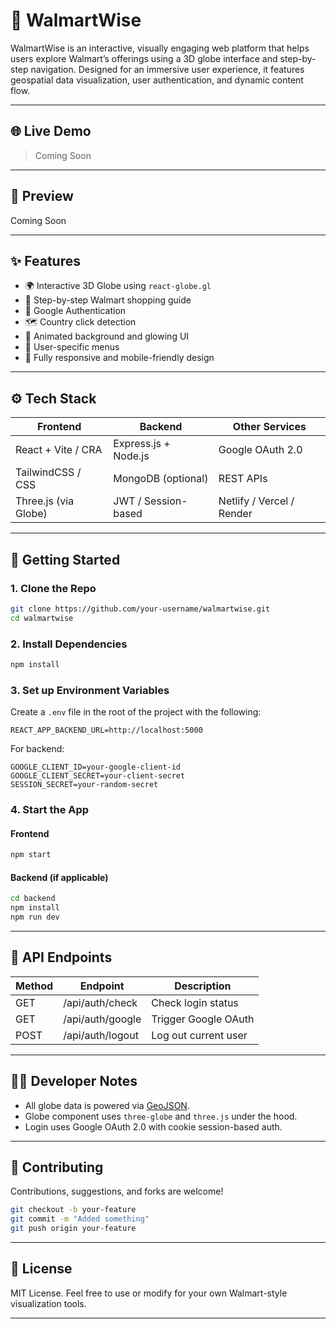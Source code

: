 # 💼 WalmartWise

WalmartWise is an interactive, visually engaging web platform that helps users explore Walmart’s offerings using a 3D globe interface and step-by-step navigation. Designed for an immersive user experience, it features geospatial data visualization, user authentication, and dynamic content flow.

---

## 🌐 Live Demo

> Coming Soon 

---

## 📸 Preview

Coming Soon

---

## ✨ Features

* 🌍 Interactive 3D Globe using `react-globe.gl`
* 🧱 Step-by-step Walmart shopping guide
* 🔐 Google Authentication
* 🗺️ Country click detection
* 🎨 Animated background and glowing UI
* 👤 User-specific menus
* 📱 Fully responsive and mobile-friendly design

---

## ⚙️ Tech Stack

| Frontend             | Backend              | Other Services            |
| -------------------- | -------------------- | ------------------------- |
| React + Vite / CRA   | Express.js + Node.js | Google OAuth 2.0          |
| TailwindCSS / CSS    | MongoDB (optional)   | REST APIs                 |
| Three.js (via Globe) | JWT / Session-based  | Netlify / Vercel / Render |

---

## 🚀 Getting Started

### 1. Clone the Repo

```bash
git clone https://github.com/your-username/walmartwise.git
cd walmartwise
```

### 2. Install Dependencies

```bash
npm install
```

### 3. Set up Environment Variables

Create a `.env` file in the root of the project with the following:

```env
REACT_APP_BACKEND_URL=http://localhost:5000
```

For backend:

```env
GOOGLE_CLIENT_ID=your-google-client-id
GOOGLE_CLIENT_SECRET=your-client-secret
SESSION_SECRET=your-random-secret
```

### 4. Start the App

#### Frontend

```bash
npm start
```

#### Backend (if applicable)

```bash
cd backend
npm install
npm run dev
```

---

## 🥪 API Endpoints

| Method | Endpoint         | Description          |
| ------ | ---------------- | -------------------- |
| GET    | /api/auth/check  | Check login status   |
| GET    | /api/auth/google | Trigger Google OAuth |
| POST   | /api/auth/logout | Log out current user |

---

## 👨‍💻 Developer Notes

* All globe data is powered via [GeoJSON](https://github.com/holtzy/D3-graph-gallery/blob/master/DATA/world.geojson).
* Globe component uses `three-globe` and `three.js` under the hood.
* Login uses Google OAuth 2.0 with cookie session-based auth.

---

## 🙌 Contributing

Contributions, suggestions, and forks are welcome!

```bash
git checkout -b your-feature
git commit -m "Added something"
git push origin your-feature
```

---

## 📄 License

MIT License. Feel free to use or modify for your own Walmart-style visualization tools.

---
